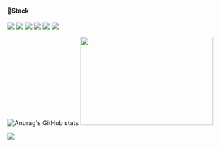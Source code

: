 
<!--
<img src="https://capsule-render.vercel.app/api?type=waving&color=gradient&height=130&section=header&customColorList=15" width=100% />
<img src="https://readme-typing-svg.herokuapp.com?font=Fredoka+One&size=50&duration=3000&pause=1000&color=9D9ED2&background=FFFFFF00&center=true&vCenter=true&multiline=true&width=800&height=180&lines=Hyeryeon+'s+GITHUB!">
-->



  

<!--
[![My Skills](https://skillicons.dev/icons?i=python,js,ts,react,next,tailwind)](https://skillicons.dev)

-->

#### 🎯Stack
<img src="https://img.shields.io/badge/Javascript-F7DF1E?style=flat-square&logo=Javascript&logoColor=white"/> <img src="https://img.shields.io/badge/Typescript-3178C6?style=flat-square&logo=Typescript&logoColor=white"/>
<img src="https://img.shields.io/badge/React.js-61DAFB?style=flat-square&logo=React&logoColor=white"/>
<img src="https://img.shields.io/badge/React Query-FF4154?style=flat-square&logo=reactquery&logoColor=white"/>
<img src="https://img.shields.io/badge/tailwind CSS-8DC63F?style=flat-square&logo=tailwindcss&logoColor=white"/>
<img src="https://img.shields.io/badge/SCSS-CC6699?style=flat-square&logo=sass&logoColor=white"/>

![Anurag's GitHub stats](https://github-readme-stats.vercel.app/api?username=anhyeryeon2&show_icons=true&theme=buefy)
<a href="https://github.com/devxb/gitanimals">
  <img
    src="https://render.gitanimals.org/lines/anhyeryeon2?pet-id=593608242670357322"
    width="300"
    height="200"
  />
</a>

<a href="https://hits.seeyoufarm.com"><img src="https://hits.seeyoufarm.com/api/count/incr/badge.svg?url=https%3A%2F%2Fgithub.com%2Fanhyeryeon2&count_bg=%23FFC5F1&title_bg=%23B2B2B2&icon=sourcegraph.svg&icon_color=%23E7E7E7&title=hits&edge_flat=false"/></a>
